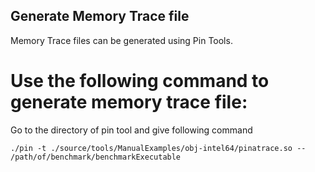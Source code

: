 ## Generate Memory Trace file 
Memory Trace files can be generated using Pin Tools.

# Use the following command to generate memory trace file:
Go to the directory of pin tool and give following command
```
./pin -t ./source/tools/ManualExamples/obj-intel64/pinatrace.so -- /path/of/benchmark/benchmarkExecutable
```

